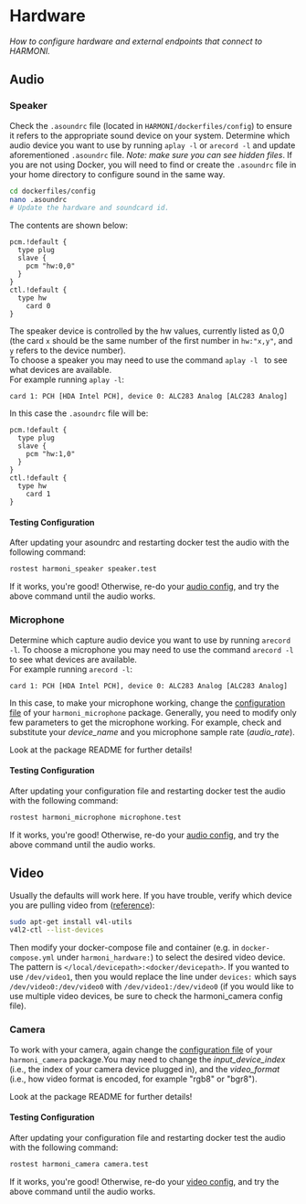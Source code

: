 # Hardware

*How to configure hardware and external endpoints that connect to HARMONI.*

## Audio

### Speaker

Check the `.asoundrc` file (located in `HARMONI/dockerfiles/config`) to ensure it refers to the appropriate sound device on your system. Determine which audio device you want to use by running `aplay -l` or `arecord -l` and update aforementioned `.asoundrc` file. *Note: make sure you can see hidden files*. If you are not using Docker, you will need to find or create the `.asoundrc` file in your home directory to configure sound in the same way.

```bash
cd dockerfiles/config
nano .asoundrc
# Update the hardware and soundcard id.
```
The contents are shown below:

```
pcm.!default {
  type plug
  slave {
    pcm "hw:0,0"
  }
}
ctl.!default {
  type hw
    card 0
}
```
  
The speaker device is controlled by the hw values, currently listed as 0,0 (the card `x` should be the same number of the first number in `hw:"x,y"`, and `y` refers to the device number).  
To choose a speaker you may need to use the command `aplay -l `  to see what devices are available.  
For example running `aplay -l`:
```
card 1: PCH [HDA Intel PCH], device 0: ALC283 Analog [ALC283 Analog]
```
In this case the `.asoundrc` file will be:
```
pcm.!default {
  type plug
  slave {
    pcm "hw:1,0"
  }
}
ctl.!default {
  type hw
    card 1
}
```

#### Testing Configuration

After updating your asoundrc and restarting docker test the audio with the following command:
```bash
rostest harmoni_speaker speaker.test
```
If it works, you're good! Otherwise, re-do your [audio config](#audio), and try the above command until the audio works.

### Microphone

Determine which capture audio device you want to use by running `arecord -l`.
To choose a microphone you may need to use the command `arecord -l `  to see what devices are available.  
For example running `arecord -l`:
```
card 1: PCH [HDA Intel PCH], device 0: ALC283 Analog [ALC283 Analog]
```
In this case, to make your microphone working, change the [configuration file](https://github.com/micolspitale93/HARMONI/blob/dev/harmoni2.0/harmoni_sensors/harmoni_microphone/config/configuration.yaml) of your `harmoni_microphone` package.
Generally, you need to modify only few parameters to get the microphone working. For example, check and substitute your _device_name_ and you microphone sample rate (_audio_rate_).

Look at the package README for further details!

#### Testing Configuration

After updating your configuration file and restarting docker test the audio with the following command:
```bash
rostest harmoni_microphone microphone.test
```
If it works, you're good! Otherwise, re-do your [audio config](#audio), and try the above command until the audio works.

## Video

Usually the defaults will work here. If you have trouble, verify which device you are pulling video from ([reference](https://askubuntu.com/a/848390)): 
```bash
sudo apt-get install v4l-utils
v4l2-ctl --list-devices
```
Then modify your docker-compose file and container (e.g. in `docker-compose.yml` under `harmoni_hardware:`) to select the desired video device. The pattern is `</local/devicepath>:<docker/devicepath>`. If you wanted to use `/dev/video1`, then you would replace the line under `devices:` which says `/dev/video0:/dev/video0` with `/dev/video1:/dev/video0` (if you would like to use multiple video devices, be sure to check the harmoni_camera config file).

### Camera

To work with your camera, again change the [configuration file](https://github.com/micolspitale93/HARMONI/blob/dev/harmoni2.0/harmoni_sensors/harmoni_camera/config/configuration.yaml) of your `harmoni_camera` package.You may need to change the _input_device_index_ (i.e., the index of your camera device plugged in), and the _video_format_ (i.e., how video format is encoded, for example "rgb8" or "bgr8").

Look at the package README for further details!

#### Testing Configuration

After updating your configuration file and restarting docker test the audio with the following command:
```bash
rostest harmoni_camera camera.test
```
If it works, you're good! Otherwise, re-do your [video config](#video), and try the above command until the audio works.

